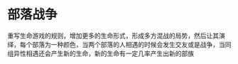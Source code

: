 部落战争
========================

重写生命游戏的规则，增加更多的生命形式，形成多方混战的局势，然后让其演绎，每个部落为一种颜色，当两个部落的人相遇的时候会发生交友或是战争，当同组异性相遇还会产生新的生命，新的生命有一定几率产生出新的部族
